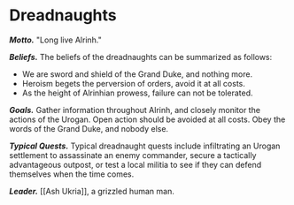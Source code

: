 # Dreadnaughts

***Motto.*** "Long live Alrinh."

***Beliefs.*** The beliefs of the dreadnaughts can be summarized as follows:
- We are sword and shield of the Grand Duke, and nothing more.
- Heroism begets the perversion of orders, avoid it at all costs.
- As the height of Alrinhian prowess, failure can not be tolerated.

***Goals.*** Gather information throughout Alrinh, and closely monitor the actions of the Urogan. Open action should be avoided at all costs. Obey the words of the Grand Duke, and nobody else.

***Typical Quests.*** Typical dreadnaught quests include infiltrating an Urogan settlement to assassinate an enemy commander, secure a tactically advantageous outpost, or test a local militia to see if they can defend themselves when the time comes.

***Leader.*** [[Ash Ukria]], a grizzled human man.